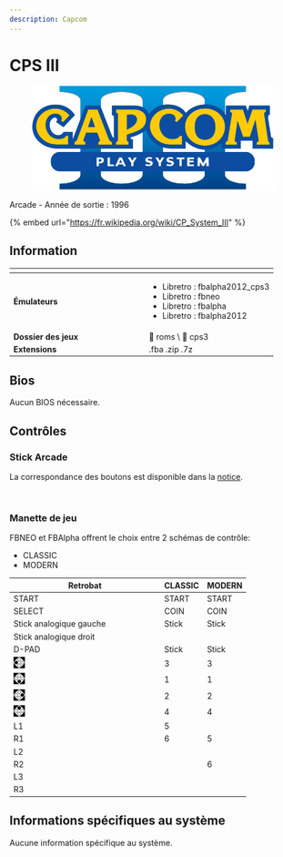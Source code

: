```yaml
---
description: Capcom
---
```


# CPS III

<div align="left">

<figure><img src="https://raw.githubusercontent.com/fabricecaruso/es-theme-carbon/52ff37c9e265587d006945a2ba695b5a962b3a3d/art/logos/cps3.svg" alt=""><figcaption></figcaption></figure>

</div>

Arcade - Année de sortie : 1996

{% embed url="https://fr.wikipedia.org/wiki/CP_System_III" %}

## Information

<table data-header-hidden><thead><tr><th width="224"></th><th></th></tr></thead><tbody><tr><td><strong>Émulateurs</strong></td><td><ul><li>Libretro : fbalpha2012_cps3</li><li>Libretro : fbneo</li><li>Libretro : fbalpha</li><li>Libretro : fbalpha2012</li></ul></td></tr><tr><td><strong>Dossier des jeux</strong></td><td><span data-gb-custom-inline data-tag="emoji" data-code="1f4c2">📂</span> roms \ <span data-gb-custom-inline data-tag="emoji" data-code="1f4c2">📂</span> cps3</td></tr><tr><td><strong>Extensions</strong></td><td>.fba .zip .7z</td></tr></tbody></table>

## Bios

Aucun BIOS nécessaire.

## Contrôles

### Stick Arcade

La correspondance des boutons est disponible dans la [notice](http://retrobat.ovh/notice/notice.pdf).

<div align="left">

<figure><img src="https://i.imgur.com/kXBcdsB.png" alt=""><figcaption></figcaption></figure>

</div>

### Manette de jeu

FBNEO et FBAlpha offrent le choix entre 2 schémas de contrôle:

* CLASSIC
* MODERN

<table><thead><tr><th width="251">Retrobat</th><th>CLASSIC</th><th>MODERN</th></tr></thead><tbody><tr><td>START</td><td>START</td><td>START</td></tr><tr><td>SELECT</td><td>COIN</td><td>COIN</td></tr><tr><td>Stick analogique gauche</td><td>Stick</td><td>Stick</td></tr><tr><td>Stick analogique droit</td><td></td><td></td></tr><tr><td>D-PAD</td><td>Stick</td><td>Stick</td></tr><tr><td><img src="../../../../.gitbook/assets/image (33).png" alt=""></td><td>3</td><td>3</td></tr><tr><td><img src="../../../../.gitbook/assets/image (20).png" alt=""></td><td>1</td><td>1</td></tr><tr><td><img src="../../../../.gitbook/assets/image (7).png" alt=""></td><td>2</td><td>2</td></tr><tr><td><img src="../../../../.gitbook/assets/image (35).png" alt=""></td><td>4</td><td>4</td></tr><tr><td>L1</td><td>5</td><td></td></tr><tr><td>R1</td><td>6</td><td>5</td></tr><tr><td>L2</td><td></td><td></td></tr><tr><td>R2</td><td></td><td>6</td></tr><tr><td>L3</td><td></td><td></td></tr><tr><td>R3</td><td></td><td> </td></tr></tbody></table>

## Informations spécifiques au système

Aucune information spécifique au système.
